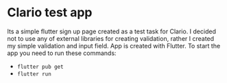 # Clario test app

Its a simple flutter sign up page created as a test task for Clario. I decided not to use any of external libraries for creating validation, rather I created my simple validation and input field. App is created with Flutter.
To start the app you need to run these commands:

- `flutter pub get`
- `flutter run`
